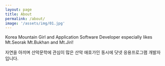 ```yaml
---
layout: page
title: About
permalink: /about/
image: '/assets/img/01.jpg'
---
```


Korea Mountain Girl and Application Software Developer especially likes Mt.Seorak Mt.Bukhan and Mt.Jiri!

자연을 아끼며 산악문학에 관심이 많은 산악 애호가인 동시에 닷넷 응용프로그램 개발자입니다.
